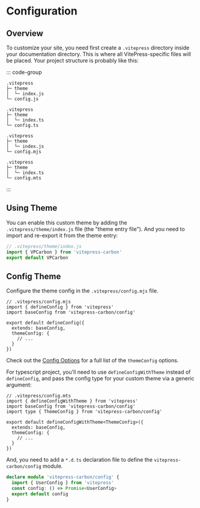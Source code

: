 # Configuration

## Overview

To customize your site, you need first create a `.vitepress` directory inside your documentation directory.
This is where all VitePress-specific files will be placed. Your project structure is probably like this:

::: code-group

``` [Javascript]
.vitepress
├─ theme
│  └─ index.js
└─ config.js
```

``` [TypeScript]
.vitepress
├─ theme
│  └─ index.ts
└─ config.ts
```

``` [JS ES module]
.vitepress
├─ theme
│  └─ index.js
└─ config.mjs
```

``` [TS ES module]
.vitepress
├─ theme
│  └─ index.ts
└─ config.mts
```
:::

## Using Theme

You can enable this custom theme by adding the `.vitepress/theme/index.js` file (the "theme entry file"). And you need to import and re-export it from the theme entry:

```js
// .vitepress/theme/index.js
import { VPCarbon } from 'vitepress-carbon'
export default VPCarbon
```

## Config Theme

Configure the theme config in the `.vitepress/config.mjs` file.

```js{3,6}
// .vitepress/config.mjs
import { defineConfig } from 'vitepress'
import baseConfig from 'vitepress-carbon/config'

export default defineConfig({
  extends: baseConfig,
  themeConfig: {
    // ...
  }
})

```

Check out the [Config Options](https://vitepress.dev/reference/default-theme-config#default-theme-config) for a full list of the `themeConfig` options.

For typescript project, you'll need to use `defineConfigWithTheme` instead of `defineConfig`, and pass the config type for your custom theme via a generic argument:

```ts{3,4,6,7}
// .vitepress/config.mts
import { defineConfigWithTheme } from 'vitepress'
import baseConfig from 'vitepress-carbon/config'
import type { ThemeConfig } from 'vitepress-carbon/config'

export default defineConfigWithTheme<ThemeConfig>({
  extends: baseConfig,
  themeConfig: {
    // ...
  }
})

```

And, you need to add a `*.d.ts` declaration file to define the `vitepress-carbon/config` module.

```ts
declare module 'vitepress-carbon/config' {
  import { UserConfig } from 'vitepress'
  const config: () => Promise<UserConfig>
  export default config
}
```
